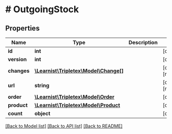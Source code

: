 # # OutgoingStock

## Properties

Name | Type | Description | Notes
------------ | ------------- | ------------- | -------------
**id** | **int** |  | [optional]
**version** | **int** |  | [optional]
**changes** | [**\Learnist\Tripletex\Model\Change[]**](Change.md) |  | [optional] [readonly]
**url** | **string** |  | [optional] [readonly]
**order** | [**\Learnist\Tripletex\Model\Order**](Order.md) |  | [optional]
**product** | [**\Learnist\Tripletex\Model\Product**](Product.md) |  | [optional]
**count** | **object** |  | [optional]

[[Back to Model list]](../../README.md#models) [[Back to API list]](../../README.md#endpoints) [[Back to README]](../../README.md)
